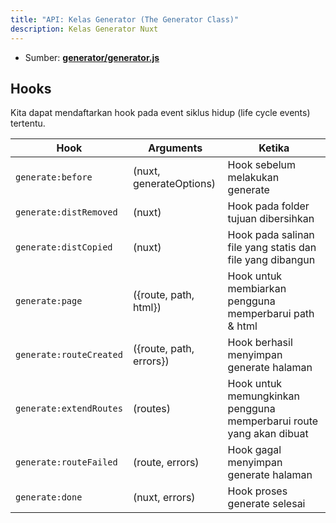 ```yaml
---
title: "API: Kelas Generator (The Generator Class)"
description: Kelas Generator Nuxt
---
```


- Sumber: **[generator/generator.js](https://github.com/nuxt/nuxt.js/blob/dev/packages/generator/src/generator.js)**

## Hooks

Kita dapat mendaftarkan hook pada event siklus hidup (life cycle events) tertentu.

Hook                    | Arguments                   | Ketika
------------------------|-----------------------------|-----------------------------------------------
`generate:before`       | (nuxt, generateOptions)     | Hook sebelum melakukan generate
`generate:distRemoved`  | (nuxt)                      | Hook pada folder tujuan dibersihkan
`generate:distCopied`   | (nuxt)                      | Hook pada salinan file yang statis dan file yang dibangun
`generate:page`         | ({route, path, html})       | Hook untuk membiarkan pengguna memperbarui path & html
`generate:routeCreated` | ({route, path, errors})     | Hook berhasil menyimpan generate halaman
`generate:extendRoutes` | (routes)                    | Hook untuk memungkinkan pengguna memperbarui route yang akan dibuat
`generate:routeFailed`  | (route, errors)             | Hook gagal menyimpan generate halaman
`generate:done`         | (nuxt, errors)              | Hook proses generate selesai
